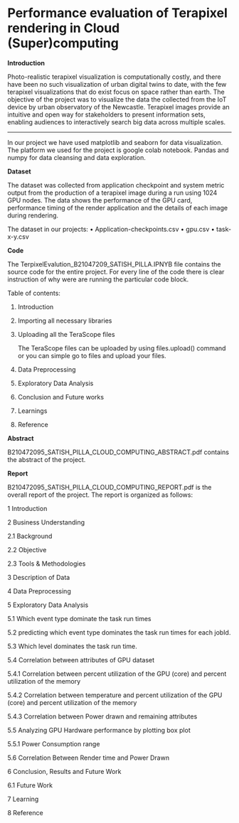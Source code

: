 # Performance evaluation of Terapixel rendering in Cloud (Super)computing

**Introduction**

Photo-realistic terapixel visualization is computationally costly, and there have been no such visualization of urban digital twins to date, with the few terapixel visualizations that do exist focus on space rather than earth. The objective of the project was to visualize the data the collected from the IoT device by urban observatory of the Newcastle. Terapixel images provide an intuitive and open way for stakeholders to present information sets, enabling audiences to interactively search big data across multiple scales. 

***
In our project we have used matplotlib and seaborn for data visualization. The platform we used for the project is google colab notebook. Pandas and numpy for data cleansing and data exploration. 

**Dataset**
 
The dataset was collected from application checkpoint and system metric output from the production of a terapixel image during a run using 1024 GPU nodes. The data shows the performance of the GPU card, performance timing of the render application and the details of each image during rendering.

The dataset in our projects:
•	Application-checkpoints.csv
•	gpu.csv
•	task-x-y.csv

**Code**

The TerpixelEvalution_B21047209_SATISH_PILLA.IPNYB file contains the source code for the entire project. For every line of the code there is clear instruction of why were are running the particular code block.

Table of contents:

1) Introduction

2) Importing all necessary libraries

3) Uploading all the TeraScope files 
   
   The TeraScope files can be uploaded by using files.upload() command or you can simple go to files and upload your files.

4) Data Preprocessing
   
5) Exploratory Data Analysis

6) Conclusion and Future works

7) Learnings

8) Reference  


**Abstract**

B210472095_SATISH_PILLA_CLOUD_COMPUTING_ABSTRACT.pdf contains the abstract of the project.

**Report**

B210472095_SATISH_PILLA_CLOUD_COMPUTING_REPORT.pdf is the overall report of the project. The report is organized as follows:

1 Introduction	

2 Business Understanding	

 2.1 Background	

 2.2 Objective	

 2.3 Tools & Methodologies	

3 Description of Data	

4 Data Preprocessing	

5 Exploratory Data Analysis	

 5.1 Which event type dominate the task run times	

 5.2 predicting which event type dominates the task run times for each jobId.

 5.3 Which level dominates the task run time.	

 5.4 Correlation between attributes of GPU dataset	
  
  5.4.1 Correlation between percent utilization of the GPU (core) and percent utilization of the memory	

  5.4.2 Correlation between temperature and percent utilization of the GPU (core) and percent utilization of the memory	
  
  5.4.3 Correlation between Power drawn and remaining attributes	

5.5 Analyzing GPU Hardware performance by plotting box plot	
  
  5.5.1 Power Consumption range	

5.6 Correlation Between Render time and Power Drawn	

6 Conclusion, Results and Future Work	

6.1 Future Work	

7 Learning	

8 Reference	



